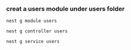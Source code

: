 ### creat a users module under users folder
`nest g module users`

`nest g controller users`

`nest g service users`